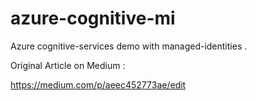 # azure-cognitive-mi
Azure cognitive-services demo with managed-identities . 

Original Article on Medium : 

https://medium.com/p/aeec452773ae/edit
